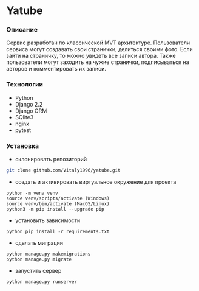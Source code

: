 # Yatube
### Описание
Сервис разработан по классической MVT архитектуре. Пользователи сервиса могут создавать свои странички, делиться своими фото. Если зайти на страничку, то можно увидеть все записи автора. Также пользователи могут заходить на чужие странички, подписываться на авторов и комментировать их записи.

### Технологии
- Python
- Django 2.2
- Django ORM
- SQlite3
- nginx
- pytest

### Установка
- склонировать репозиторий

```sh
git clone github.com/Vitaly1996/yatube.git
```
- создать и активировать виртуальное окружение для проекта

```commandline
python -m venv venv
source venv/scripts/activate (Windows)    
source venv/bin/activate (MacOS/Linux)
python3 -m pip install --upgrade pip
```
- установить зависимости

```commandline
python pip install -r requirements.txt
```
- сделать миграции
```commandline
python manage.py makemigrations
python manage.py migrate
```

- запустить сервер
```commandline
python manage.py runserver
```

